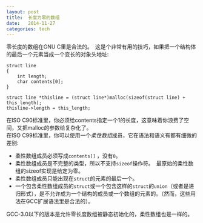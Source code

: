 ```yaml
---
layout: post  
title:  长度为零的数组  
date:   2014-11-27  
categories: tech  
---  
```


零长度的数组在GNU C里是合法的。　这是个非常有用的技巧，如果把一个结构体的最后一个元素当成一个变长的对象头地址:  

	struct line
	{
		int length;
		char contents[0];
	}

	struct line *thisline = (struct line*)malloc(sizeof(struct line) + this_length);
	thisline->length = this_length;

在ISO C90标准里，你必须给contents指定一个1的长度，这意味着你浪费了空间，又把malloc的参数给复杂化了。  
在ISO C99标准里，你可以使用一个*柔性数组*成员，它在语法和语义有都有细微的差别:
* 柔性数组成员必须写成`contents[]` ，没有`0`。
* 柔性数组成员是不完整的类型，所以不支持`sizeof`操作符。　最原始的柔性数组的sizeof实现是给定为零。
* 柔性数组成员只能出现在`struct`的元素的最后一个。
* 一个包含柔性数组成员的`struct`或一个包含这样的`struct`的`union`（或者是递归形式），是不允许成为一个结构的成员或一个数组的元素的。（然而，这些用法在GCC扩展语法里是合法的）。

GCC-3.0以下的版本是允许零长度数组被静态初始化的，柔性数组也是一样的。

